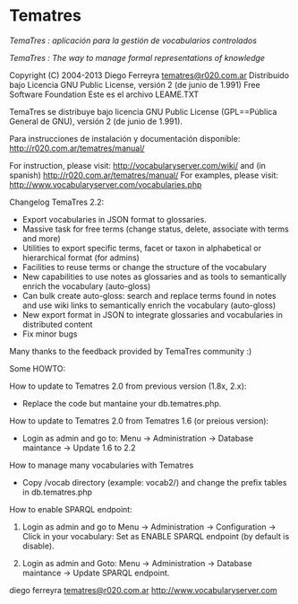# Tematres

*TemaTres : aplicación para la gestión de vocabularios controlados*

*TemaTres : The way to manage formal representations of knowledge*

Copyright (C) 2004-2013 Diego Ferreyra tematres@r020.com.ar
Distribuido bajo Licencia GNU Public License, versión 2 (de junio de 1.991) Free Software Foundation
Este es el archivo LEAME.TXT

TemaTres se distribuye bajo licencia GNU Public License (GPL==Pública General de GNU), versión 2 (de junio de 1.991).

Para instrucciones de instalación y documentación disponible: http://r020.com.ar/tematres/manual/

For instruction, please visit: http://vocabularyserver.com/wiki/ and (in spanish) http://r020.com.ar/tematres/manual/
For examples, please visit: http://www.vocabularyserver.com/vocabularies.php

Changelog TemaTres 2.2:
- Export vocabularies in JSON format to glossaries. 
- Massive task for free terms (change status, delete, associate with terms and more)
- Utilities to export specific terms, facet or taxon in alphabetical or hierarchical format (for admins)
- Facilities to reuse terms or change the structure of the vocabulary
- New capabilities to use notes as glossaries and as tools to semantically enrich the vocabulary (auto-gloss)
- Can bulk create auto-gloss: search and replace terms found in notes and use wiki links to semantically enrich the vocabulary (auto-gloss)
- New export format in JSON to integrate glossaries and vocabularies in distributed content
- Fix minor bugs

Many thanks to the feedback provided by TemaTres community :)

Some HOWTO:

How to update to Tematres 2.0 from previous version (1.8x, 2.x):
- Replace the code but mantaine your db.tematres.php.

How to update to Tematres 2.0 from Tematres 1.6 (or preious version):
- Login as admin and go to: Menu -> Administration -> Database maintance -> Update 1.6 to 2.2

How to manage many vocabularies with Tematres
- Copy /vocab directory (example: vocab2/) and change the prefix tables in db.tematres.php

How to enable SPARQL endpoint:
1) Login as admin and go to Menu -> Administration -> Configuration -> Click in your vocabulary: Set as ENABLE SPARQL endpoint (by default is disable).

2) Login as admin and Goto: Menu -> Administration -> Database maintance -> Update SPARQL endpoint.


diego ferreyra
tematres@r020.com.ar
http://www.vocabularyserver.com

